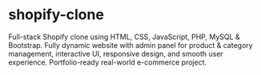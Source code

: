 # shopify-clone
Full-stack Shopify clone using HTML, CSS, JavaScript, PHP, MySQL &amp; Bootstrap. Fully dynamic website with admin panel for product &amp; category management, interactive UI, responsive design, and smooth user experience. Portfolio-ready real-world e-commerce project.
